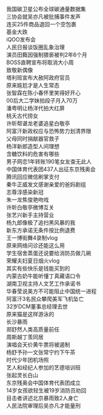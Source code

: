 我国碳卫星公布全球碳通量数据集  
三协会就吴亦凡被批捕事件发声  
连买25件商品退回一个空包裹  
基金大跌  
iQOO发布会  
人民日报谈饭圈乱象治理  
演员田蕤因强制猥亵被判2年6个月  
BOSS直聘宣布将取消大小周  
致敬新偶像  
塔利班宣布大赦阿政府官员  
原来尴尬才是人生常态  
张智霖在陈小春怀里笑得好开心  
00后大二学妹拍段子月入70万  
潘粤明让杨洋代拍大红屏  
桃夭古代捞女  
许昕帮谌龙老婆追星白敬亭  
阿富汗新政权应与恐怖势力划清界限  
父母同时捐献器官救子  
杨洋新郎造型人间理想  
含糖饮料的危害有哪些  
男子网恋1年转账190笔女友查无此人  
中国体育代表团437人出征东京残奥会  
腾讯回应微信刷掌支付  
秦牛正威发文感谢亲爱的爸妈剧组  
志尊淳感染新冠  
朱一龙焦俊艳吻戏  
许昕白敬亭微博互关  
张艺兴新手主持营业  
杨九郎像极了追扫黑风暴的我  
新东方承诺无条件按比例退费  
王一博街舞4录制vlog  
原来网络问诊还能这么用  
学生宿舍蒸蛋还说要给消防员做几碗  
荣耀夫妇夏日烟火vlog  
其实有些快乐是钱能买到的  
内蒙古奶牛能听懂丁真藏语口令  
湖南卫视主持人文艺工作承诺书  
华春莹说美方不可能阻止中国统一进程  
阿富汗3名民众攀爬美军飞机坠亡  
32岁DCM董事总经理去世  
原来猫是这样游泳的  
长沙暴雨  
郑舒然人类高质量前任  
周斯越丁羡同居  
演唱会天价黄牛票将被遏制  
杨舒予孙一文张常宁约下午茶  
时代少年团机场照  
艺人和经纪人参加的艺德培训班  
张起灵长白山  
东京残奥会中国体育代表团成立  
14岁女孩欲轻生被19岁消防员劝回  
目击者讲述北京暴雨致2人身亡  
人民法院审理后吴亦凡才能量刑  
